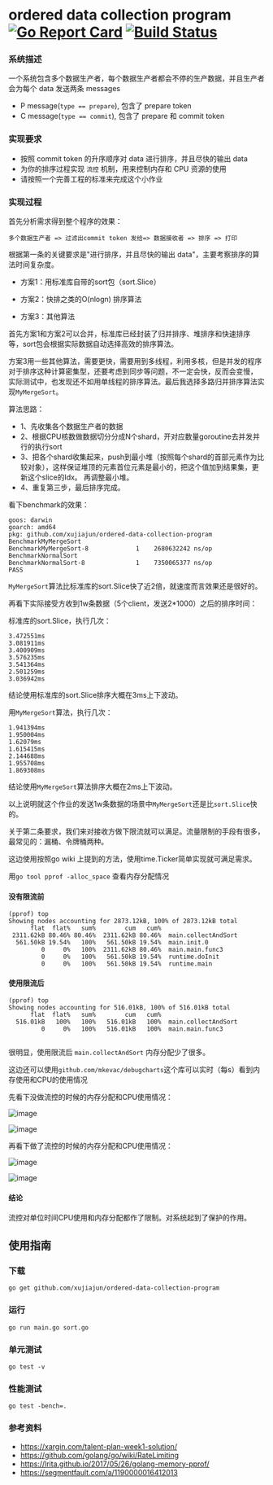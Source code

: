 # ordered data collection program [![Go Report Card](https://goreportcard.com/badge/github.com/xujiajun/ordered-data-collection-program)](https://goreportcard.com/report/github.com/xujiajun/ordered-data-collection-program) [![Build Status](https://travis-ci.org/xujiajun/ordered-data-collection-program.svg?branch=master)](https://travis-ci.org/xujiajun/ordered-data-collection-program)

### 系统描述
一个系统包含多个数据生产者，每个数据生产者都会不停的生产数据，并且生产者会为每个 data 发送两条 messages
* P message(`type == prepare`), 包含了 prepare token
* C message(`type == commit`), 包含了 prepare 和 commit token

### 实现要求
* 按照 commit token 的升序顺序对 data 进行排序，并且尽快的输出 data
* 为你的排序过程实现 `流控` 机制，用来控制内存和 CPU 资源的使用
* 请按照一个完善工程的标准来完成这个小作业

### 实现过程

首先分析需求得到整个程序的效果：

```
多个数据生产者 => 过滤出commit token 发给=> 数据接收者 => 排序 => 打印
```

根据第一条的关键要求是"进行排序，并且尽快的输出 data"，主要考察排序的算法时间复杂度。

* 方案1：用标准库自带的sort包（sort.Slice）

* 方案2：快排之类的O(nlogn) 排序算法

* 方案3：其他算法

首先方案1和方案2可以合并，标准库已经封装了归并排序、堆排序和快速排序等，sort包会根据实际数据自动选择高效的排序算法。

方案3用一些其他算法，需要更快，需要用到多线程，利用多核，但是并发的程序对于排序这种计算密集型，还要考虑到同步等问题，不一定会快，反而会变慢，
实际测试中，也发现还不如用单线程的排序算法。最后我选择多路归并排序算法实现`MyMergeSort`。

算法思路：
* 1、先收集各个数据生产者的数据
* 2、根据CPU核数做数据切分分成N个shard，开对应数量goroutine去并发并行的执行sort
* 3、把各个shard收集起来，push到最小堆（按照每个shard的首部元素作为比较对象），这样保证堆顶的元素首位元素是最小的，把这个值加到结果集，更新这个slice的Idx。
再调整最小堆。
* 4、重复第三步，最后排序完成。

看下benchmark的效果：

```
goos: darwin
goarch: amd64
pkg: github.com/xujiajun/ordered-data-collection-program
BenchmarkMyMergeSort
BenchmarkMyMergeSort-8   	       1	2680632242 ns/op
BenchmarkNormalSort
BenchmarkNormalSort-8    	       1	7350065377 ns/op
PASS
```

`MyMergeSort`算法比标准库的sort.Slice快了近2倍，就速度而言效果还是很好的。


再看下实际接受方收到1w条数据（5个client，发送2*1000）之后的排序时间：

标准库的sort.Slice，执行几次：
```
3.472551ms
3.081911ms
3.400909ms
3.576235ms
3.541364ms
2.501259ms
3.036942ms
```

结论使用标准库的sort.Slice排序大概在3ms上下波动。

用`MyMergeSort`算法，执行几次：

```
1.941394ms
1.950004ms
1.62079ms
1.615415ms
2.144688ms
1.955708ms
1.869308ms
```
结论使用`MyMergeSort`算法排序大概在2ms上下波动。

以上说明就这个作业的发送1w条数据的场景中`MyMergeSort`还是比`sort.Slice`快的。

关于第二条要求，我们来对接收方做下限流就可以满足。流量限制的手段有很多，最常见的：漏桶、令牌桶两种。

这边使用按照go wiki 上提到的方法，使用time.Ticker简单实现就可满足需求。

用`go tool pprof -alloc_space` 查看内存分配情况

#### 没有限流前
```
(pprof) top
Showing nodes accounting for 2873.12kB, 100% of 2873.12kB total
      flat  flat%   sum%        cum   cum%
 2311.62kB 80.46% 80.46%  2311.62kB 80.46%  main.collectAndSort
  561.50kB 19.54%   100%   561.50kB 19.54%  main.init.0
         0     0%   100%  2311.62kB 80.46%  main.main.func3
         0     0%   100%   561.50kB 19.54%  runtime.doInit
         0     0%   100%   561.50kB 19.54%  runtime.main
```

#### 使用限流后
```
(pprof) top
Showing nodes accounting for 516.01kB, 100% of 516.01kB total
      flat  flat%   sum%        cum   cum%
  516.01kB   100%   100%   516.01kB   100%  main.collectAndSort
         0     0%   100%   516.01kB   100%  main.main.func3
         
```

很明显，使用限流后 `main.collectAndSort` 内存分配少了很多。

这边还可以使用`github.com/mkevac/debugcharts`这个库可以实时（每s）看到内存使用和CPU的使用情况


先看下没做流控的时候的内存分配和CPU使用情况：

![image](https://user-images.githubusercontent.com/6065007/78770857-c9d43c80-79c1-11ea-9b93-547e2918143b.png)

![image](https://user-images.githubusercontent.com/6065007/78771015-0e5fd800-79c2-11ea-91b0-774f6362893c.png)


再看下做了流控的时候的内存分配和CPU使用情况：

![image](https://user-images.githubusercontent.com/6065007/78771123-3e0ee000-79c2-11ea-9447-bcc0e0fe32c8.png)

![image](https://user-images.githubusercontent.com/6065007/78771177-554dcd80-79c2-11ea-9628-a2047f835e82.png)


#### 结论
流控对单位时间CPU使用和内存分配都作了限制。对系统起到了保护的作用。


## 使用指南

### 下载

```
go get github.com/xujiajun/ordered-data-collection-program
```

### 运行

```
go run main.go sort.go
```

### 单元测试

```
go test -v
```

### 性能测试

```
go test -bench=.
```

### 参考资料

* https://xargin.com/talent-plan-week1-solution/
* https://github.com/golang/go/wiki/RateLimiting
* https://lrita.github.io/2017/05/26/golang-memory-pprof/
* https://segmentfault.com/a/1190000016412013
